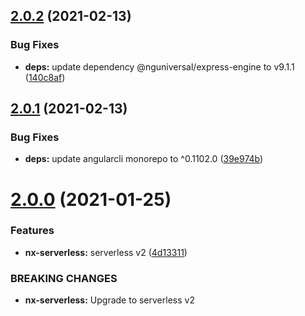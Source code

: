 ## [2.0.2](https://github.com/nhammond101/nx-plugins/compare/v2.0.1...v2.0.2) (2021-02-13)


### Bug Fixes

* **deps:** update dependency @nguniversal/express-engine to v9.1.1 ([140c8af](https://github.com/nhammond101/nx-plugins/commit/140c8affa5ebdc9f5e47a5f8b11e7f754fec3f89))

## [2.0.1](https://github.com/nhammond101/nx-plugins/compare/v2.0.0...v2.0.1) (2021-02-13)


### Bug Fixes

* **deps:** update angularcli monorepo to ^0.1102.0 ([39e974b](https://github.com/nhammond101/nx-plugins/commit/39e974bc72b7bf767bf3d70a982d3d4e2e545683))

# [2.0.0](https://github.com/nhammond101/nx-plugins/compare/v1.0.1...v2.0.0) (2021-01-25)


### Features

* **nx-serverless:** serverless v2 ([4d13311](https://github.com/nhammond101/nx-plugins/commit/4d13311a528119ed596b3ead2439e05aea7997c4))


### BREAKING CHANGES

* **nx-serverless:** Upgrade to serverless v2
